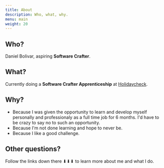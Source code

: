 ```yaml
---
title: About
description: Who, what, why.
menu: main
weight: 20
---
```


## Who?
Daniel Bolivar, aspiring **Software Crafter**. 

## What?
Currently doing a **Software Crafter Apprenticeship** at [Holidaycheck](https://www.holidaycheck.de/). 

## Why?
- Because I was given the opportunity to learn and develop myself personally and professionaly as a full time job for 6 months. I'd have to be crazy to say no to such an opportunity. 
- Because I'm not done learning and hope to never be. 
- Because I like a good challenge. 

## Other questions?
Follow the links down there ⬇⬇⬇ to learn more about me and what I do. 